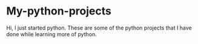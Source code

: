 # My-python-projects

Hi, I just started python. These are some of the python projects that I have done while learning more of python.
